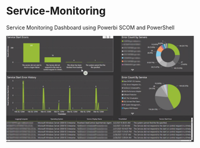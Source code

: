 # Service-Monitoring
Service Monitoring Dashboard using Powerbi SCOM and PowerShell

![Dashboard](./Images/dashboard.png)